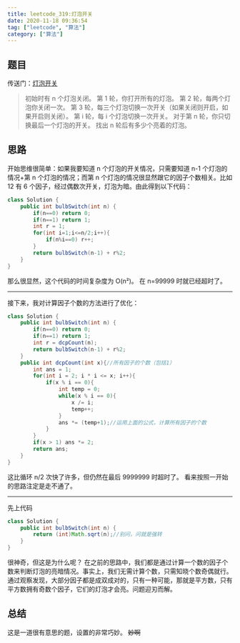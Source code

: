 ```yaml
---
title: leetcode_319:灯泡开关
date: 2020-11-18 09:36:54
tag: ["leetcode", "算法"]
category: ["算法"]
---
```


## 题目

传送门：[灯泡开关](https://leetcode-cn.com/problems/bulb-switcher/ "灯泡开关")

> 初始时有 n 个灯泡关闭。
> 第 1 轮，你打开所有的灯泡。 第 2 轮，每两个灯泡你关闭一次。 第 3 轮，每三个灯泡切换一次开关（如果关闭则开启，如果开启则关闭）。
> 第 i 轮，每 i 个灯泡切换一次开关。 对于第 n 轮，你只切换最后一个灯泡的开关。
> 找出 n 轮后有多少个亮着的灯泡。

## 思路

开始思维很简单：如果我要知道 n 个灯泡的开关情况，只需要知道 n-1 个灯泡的情况+第 n 个灯泡的情况；而第 n 个灯泡的情况很显然跟它的因子个数相关。比如 12 有 6 个因子，经过偶数次开关，灯泡为暗。由此得到以下代码：

```java
class Solution {
    public int bulbSwitch(int n) {
        if(n==0) return 0;
        if(n==1) return 1;
        int r = 1;
        for(int i=1;i<=n/2;i++){
            if(n%i==0) r++;
        }
        return bulbSwitch(n-1) + r%2;
    }
}
```

那么很显然，这个代码的时间复杂度为 O(n&sup2;)。
在 n=99999 时就已经超时了。

---

接下来，我对计算因子个数的方法进行了优化：

```java
class Solution {
    public int bulbSwitch(int n) {
        if(n==0) return 0;
        if(n==1) return 1;
        int r = dcpCount(n);
        return bulbSwitch(n-1) + r%2;
    }
    public int dcpCount(int x){//所有因子的个数（包括1）
        int ans = 1;
        for(int i = 2; i * i <= x; i++){
            if(x % i == 0){
                int temp = 0;
                while(x % i == 0){
                    x /= i;
                    temp++;
                }
                ans *= (temp+1);//运用上面的公式，计算所有因子的个数
            }
        }
        if(x > 1) ans *= 2;
        return ans;
    }
}
```

这比循环 n/2 次快了许多，但仍然在最后 9999999 时超时了。
看来按照一开始的思路注定是走不通了。

---

先上代码

```java
class Solution {
    public int bulbSwitch(int n) {
        return (int)Math.sqrt(n);//别问，问就是强转
    }
}
```

很神奇，但这是为什么呢？
在之前的思路中，我们都是通过计算一个数的因子个数来判断灯泡的亮暗情况。事实上，我们无需计算个数，只需知晓个数奇偶就行。通过观察发现，大部分因子都是成双成对的，只有一种可能，那就是平方数，只有平方数拥有奇数个因子，它们的灯泡才会亮。问题迎刃而解。

## 总结

这是一道很有意思的题，设置的非常巧妙。
~~妙啊~~
